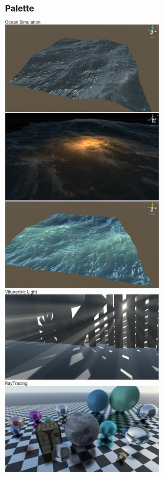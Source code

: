 # Palette
Ocean Simulation
![Image text](https://github.com/Calette/Image/blob/master/1366630117.png?raw=true)
![Image text](https://github.com/Calette/Image/blob/master/1021236154.png?raw=true)
![Image text](https://github.com/Calette/Image/blob/master/1754877639.png?raw=true)
Vilunertric Light
![Image text](https://github.com/Calette/Image/blob/master/355704004.png?raw=true)
RayTracing
![Image text](https://raw.githubusercontent.com/Calette/Image/master/41Ray%20Tracing_sample_500_time_25717_radius0.04.png)
